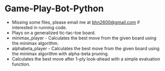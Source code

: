 # Game-Play-Bot-Python
* Missing some files, please email me at bhn2600@gmail.com if interested in running code.
* Plays on a generalized tic-tac-toe board.
* minimax_player - Calculates the best move from the given board using the minimax algorithm.
* alphabeta_player - Calculates the best move from the given board using the minimax algorithm with alpha-beta pruning.
* Calculates the best move after 1-ply look-ahead with a simple evaluation function.

